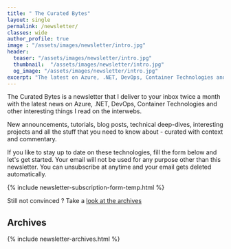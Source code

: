 ```yaml
---
title: " The Curated Bytes"
layout: single
permalink: /newsletter/
classes: wide
author_profile: true
image : "/assets/images/newsletter/intro.jpg"
header:
  teaser: "/assets/images/newsletter/intro.jpg"
  thumbnail:  "/assets/images/newsletter/intro.jpg"
  og_image: "/assets/images/newsletter/intro.jpg"
excerpt: "The latest on Azure, .NET, DevOps, Container Technologies and other interesting things delivered straight to your inbox twice a month"
---
```


The Curated Bytes is a newsletter that I deliver to your inbox twice a month with the latest news on Azure, .NET, DevOps, Container Technologies and other interesting things I read on the interwebs.

New announcements, tutorials, blog posts, technical deep-dives, interesting projects and all the stuff that you need to know about - curated with context and commentary.

If you like to stay up to date on these technologies, fill the form below and let's get started. Your email will not be used for any purpose other than this newsletter. You can unsubscribe at anytime and your email gets deleted automatically.

{% include newsletter-subscription-form-temp.html %}

Still not convinced ? Take a [look at the archives](#archives)

## Archives

{% include newsletter-archives.html %}
